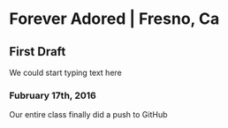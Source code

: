 # Forever Adored  | Fresno, Ca
## First Draft
<p>We could start typing text here</p>

### Fubruary 17th, 2016
<p>Our entire class finally did a push to GitHub</p>